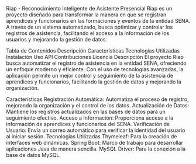 Riap - Reconocimiento Inteligente de Asistente Presencial
Riap es un proyecto diseñado para transformar la manera en que se registran aprendices y funcionarios en las formaciones y eventos de la entidad SENA. A través de un sistema automatizado, busca optimizar y controlar los registros de asistencia, facilitando el acceso a la información de los usuarios y mejorando la gestión de datos.

Tabla de Contenidos
Descripción
Características
Tecnologías Utilizadas
Instalación
Uso
API
Contribuciones
Licencia
Descripción
El proyecto Riap busca automatizar el registro de asistencia en la entidad SENA, ofreciendo un enfoque moderno y eficiente. Con el uso de tecnologías avanzadas, la aplicación permite un mejor control y seguimiento de la asistencia de aprendices y funcionarios, facilitando la gestión de datos y mejorando la organización.

Características
Registración Automática: Automatiza el proceso de registro, mejorando la organización y el control de los datos.
Actualización de Datos: Mantiene los registros actualizados en las bases de datos para un seguimiento efectivo.
Acceso a Información: Proporciona acceso a la información de aprendices y funcionarios del SENA.
Verificación de Usuario: Envía un correo automático para verificar la identidad del usuario al iniciar sesión.
Tecnologías Utilizadas
Thymeleaf: Para la creación de interfaces web dinámicas.
Spring Boot: Marco de trabajo para desarrollar aplicaciones Java de manera sencilla.
MySQL Driver: Para la conexión a la base de datos MySQL.
